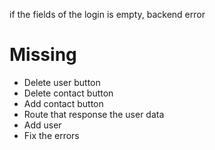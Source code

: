 if the fields of the login is empty, backend error

# Missing

- Delete user button
- Delete contact button
- Add contact button
- Route that response the user data
- Add user
- Fix the errors
